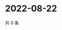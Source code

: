 # 2022-08-22

共 0 条

<!-- BEGIN WEIBO -->
<!-- 最后更新时间 Mon Aug 22 2022 14:23:26 GMT+0800 (China Standard Time) -->

<!-- END WEIBO -->
